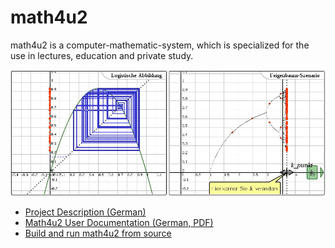 math4u2
=======

math4u2 is a computer-mathematic-system, which is specialized for the use in lectures, education and private study.

![image](https://github.com/fennstef/math4u2/blob/master/doc/images/image02.jpg?raw=true)

- <a href="Projektbeschreibung.md">Project Description (German)</a>
- <a href="doc/math4u2-doc_2_1.pdf?raw=true">Math4u2 User Documentation (German, PDF)</a>
- <a href="BuildFromSource.md">Build and run math4u2 from source</a>
